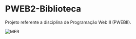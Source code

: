 # PWEB2-Biblioteca
Projeto referente a disciplina de Programação Web II (PWEBII).

<img scr="https://github.com/niickol4s/PWEB2-Biblioteca/blob/main/img/Library.drawio.png?raw=true" alt="MER">
